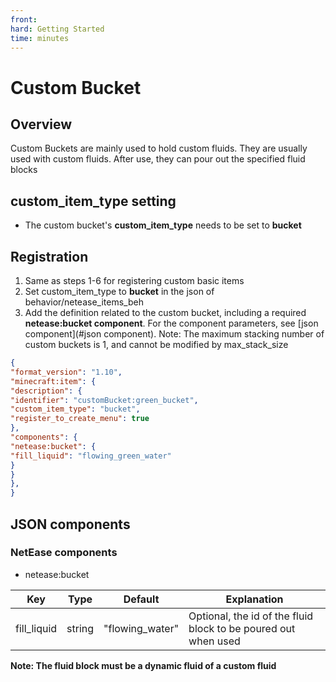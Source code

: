 ```yaml
--- 
front: 
hard: Getting Started 
time: minutes 
--- 
```


# Custom Bucket 

## Overview 

Custom Buckets are mainly used to hold custom fluids. They are usually used with custom fluids. After use, they can pour out the specified fluid blocks 

## custom_item_type setting 

- The custom bucket's **custom_item_type** needs to be set to **bucket** 

## Registration 

1. Same as steps 1-6 for registering custom basic items 
2. Set custom_item_type to **bucket** in the json of behavior/netease_items_beh 
3. Add the definition related to the custom bucket, including a required **netease:bucket component**. For the component parameters, see [json component](#json component). Note: The maximum stacking number of custom buckets is 1, and cannot be modified by max_stack_size 

```json 
{ 
"format_version": "1.10", 
"minecraft:item": { 
"description": { 
"identifier": "customBucket:green_bucket", 
"custom_item_type": "bucket", 
"register_to_create_menu": true 
}, 
"components": { 
"netease:bucket": { 
"fill_liquid": "flowing_green_water" 
} 
} 
}, 
} 
``` 

## JSON components 


### NetEase components 

* netease:bucket 

| Key | Type | Default | Explanation | 
| ----------- | ------ | --------------- | ---------------------------- | 
| fill_liquid | string | "flowing_water" | Optional, the id of the fluid block to be poured out when used | 

**Note: The fluid block must be a dynamic fluid of a custom fluid** 
